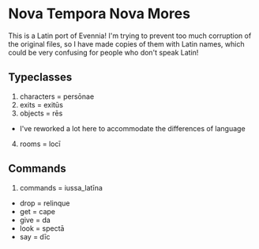 # Nova Tempora Nova Mores

This is a Latin port of Evennia! I'm trying to prevent too much corruption of the original files, so I have made copies of them with Latin names, which could be very confusing for people who don't speak Latin!

## Typeclasses
1. characters = persōnae
2. exits = exitūs
3. objects = rēs
- I've reworked a lot here to accommodate the differences of language
4. rooms = locī

## Commands
1. commands = iussa_latīna
- drop = relinque
- get = cape
- give = da
- look = spectā
- say = dīc
